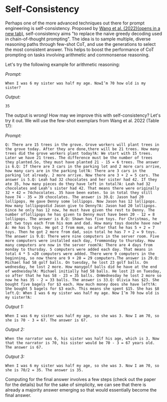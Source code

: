 # Self-Consistency

Perhaps one of the more advanced techniques out there for prompt engineering is self-consistency. Proposed by [Wang et al. (2022)(opens in a new tab)](https://arxiv.org/abs/2203.11171), self-consistency aims "to replace the naive greedy decoding used in chain-of-thought prompting". The idea is to sample multiple, diverse reasoning paths through few-shot CoT, and use the generations to select the most consistent answer. This helps to boost the performance of CoT prompting on tasks involving arithmetic and commonsense reasoning.

Let's try the following example for arithmetic reasoning:

*Prompt:*

```
When I was 6 my sister was half my age. NowI’m 70 how old is my sister?
```



*Output:*

```
35
```



The output is wrong! How may we improve this with self-consistency? Let's try it out. We will use the few-shot exemplars from Wang et al. 2022 (Table 17):

*Prompt:*

```
Q: There are 15 trees in the grove. Grove workers will plant trees in the grove today. After they are done,there will be 21 trees. How many trees did the grove workers plant today?A: We start with 15 trees. Later we have 21 trees. The difference must be the number of trees they planted.So, they must have planted 21 - 15 = 6 trees. The answer is 6.Q: If there are 3 cars in the parking lot and 2 more cars arrive, how many cars are in the parking lot?A: There are 3 cars in the parking lot already. 2 more arrive. Now there are 3 + 2 = 5 cars. The answer is 5.Q: Leah had 32 chocolates and her sister had 42. If they ate 35, how many pieces do they have left in total?A: Leah had 32 chocolates and Leah’s sister had 42. That means there were originally 32 + 42 = 74chocolates. 35 have been eaten. So in total they still have 74 - 35 = 39 chocolates. The answer is 39.Q: Jason had 20 lollipops. He gave Denny some lollipops. Now Jason has 12 lollipops. How many lollipopsdid Jason give to Denny?A: Jason had 20 lollipops. Since he only has 12 now, he must have given the rest to Denny. The number oflollipops he has given to Denny must have been 20 - 12 = 8 lollipops. The answer is 8.Q: Shawn has five toys. For Christmas, he got two toys each from his mom and dad. How many toys doeshe have now?A: He has 5 toys. He got 2 from mom, so after that he has 5 + 2 = 7 toys. Then he got 2 more from dad, soin total he has 7 + 2 = 9 toys. The answer is 9.Q: There were nine computers in the server room. Five more computers were installed each day, frommonday to thursday. How many computers are now in the server room?A: There are 4 days from monday to thursday. 5 computers were added each day. That means in total 4 * 5 =20 computers were added. There were 9 computers in the beginning, so now there are 9 + 20 = 29 computers.The answer is 29.Q: Michael had 58 golf balls. On tuesday, he lost 23 golf balls. On wednesday, he lost 2 more. How manygolf balls did he have at the end of wednesday?A: Michael initially had 58 balls. He lost 23 on Tuesday, so after that he has 58 - 23 = 35 balls. OnWednesday he lost 2 more so now he has 35 - 2 = 33 balls. The answer is 33.Q: Olivia has $23. She bought five bagels for $3 each. How much money does she have left?A: She bought 5 bagels for $3 each. This means she spent $15. She has $8 left.Q: When I was 6 my sister was half my age. Now I’m 70 how old is my sister?A:
```



*Output 1:*

```
When I was 6 my sister was half my age, so she was 3. Now I am 70, so she is 70 - 3 = 67. The answer is 67.
```



*Output 2:*

```
When the narrator was 6, his sister was half his age, which is 3. Now that the narrator is 70, his sister would be 70 - 3 = 67 years old. The answer is 67.
```



*Output 3:*

```
When I was 6 my sister was half my age, so she was 3. Now I am 70, so she is 70/2 = 35. The answer is 35.
```



Computing for the final answer involves a few steps (check out the paper for the details) but for the sake of simplicity, we can see that there is already a majority answer emerging so that would essentially become the final answer.